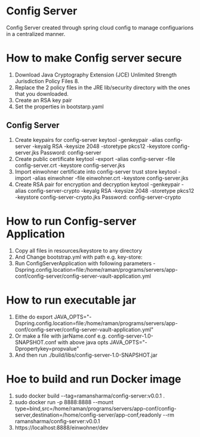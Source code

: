 # Config Server

Config Server created through spring cloud config to manage configuarions in a centralized manner.

How to make Config server secure
================================
1. Download Java Cryptography Extension (JCE) Unlimited Strength Jurisdiction Policy Files 8.
2. Replace the 2 policy files in the JRE lib/security directory with the ones that you downloaded.
3. Create an RSA key pair
4. Set the properties in bootstarp.yaml
    
Config Server
-------------
1. Create keypairs for config-server
 keytool -genkeypair -alias config-server -keyalg RSA -keysize 2048 -storetype pkcs12 -keystore config-server.jks
 Password: config-server
2. Create public certificate
 keytool -export -alias config-server -file config-server.crt -keystore config-server.jks
3. Import einwohner certificate into config-server trust store
 keytool -import -alias einwohner -file einwohner.crt -keystore config-server.jks
4. Create RSA pair for encryption and decryption
  keytool -genkeypair -alias config-server-crypto -keyalg RSA -keysize 2048 -storetype pkcs12 -keystore config-server-crypto.jks
  Password: config-server-crypto

How to run Config-server Application
=====================================
1. Copy all files in resources/keystore to any directory
2. And Change bootstrap.yml with path e.g. key-store:
3. Run ConfigServerApplication with following parameters -Dspring.config.location=file:/home/raman/programs/servers/app-conf/config-server/config-server-vault-application.yml

How to run executable jar
=========================
1. Eithe do export JAVA_OPTS="-Dspring.config.location=file:/home/raman/programs/servers/app-conf/config-server/config-server-vault-application.yml"
2. Or make a file with jarName.conf e.g. config-server-1.0-SNAPSHOT.conf with above java opts JAVA_OPTS="-Dpropertykey=propvalue" 
5. And then run ./build/libs/config-server-1.0-SNAPSHOT.jar

Hoe to build and run Docker image
=================================
1. sudo docker build --tag=ramansharma/config-server:v0.0.1 .
2. sudo docker run -p 8888:8888 --mount type=bind,src=/home/raman/programs/servers/app-conf/config-server,destination=/home/config-server/app-conf,readonly --rm ramansharma/config-server:v0.0.1
3. https://localhost:8888/einwohner/dev